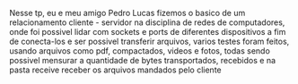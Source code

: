 Nesse tp, eu e meu amigo Pedro Lucas fizemos o basico de um relacionamento cliente - servidor na disciplina de redes de computadores, onde foi possivel lidar com sockets e ports de diferentes dispositivos a fim de conecta-los e ser possivel transferir arquivos, varios testes foram feitos, usando arquivos como pdf, compactados, videos e fotos, todas sendo possivel mensurar a quantidade de bytes transportados, recebidos e na pasta receive receber os arquivos mandados pelo cliente

